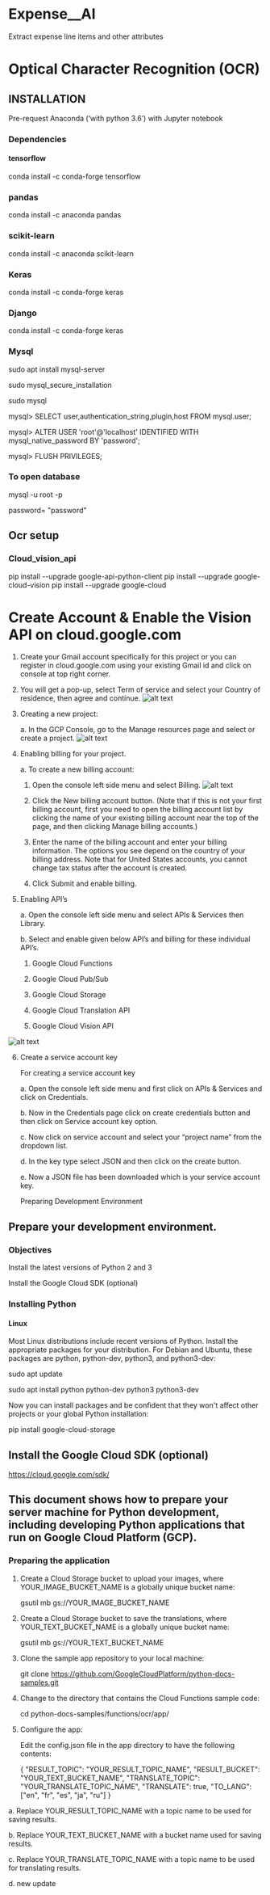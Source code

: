# Expense__AI
Extract expense line items and other attributes

# Optical Character Recognition (OCR)

## INSTALLATION
Pre-request Anaconda (‘with python 3.6’) with Jupyter notebook

### Dependencies
#### tensorflow
conda install -c conda-forge tensorflow

### pandas
conda install -c anaconda pandas

### scikit-learn
conda install -c anaconda scikit-learn

### Keras
conda install -c conda-forge keras

### Django
conda install -c conda-forge keras

### Mysql
sudo apt install mysql-server

sudo mysql_secure_installation

sudo mysql

mysql> SELECT user,authentication_string,plugin,host FROM mysql.user;

mysql> ALTER USER 'root'@'localhost' IDENTIFIED WITH mysql_native_password BY 'password';

mysql> FLUSH PRIVILEGES;

### To open database

mysql -u root -p

password= "password"

## Ocr setup
### Cloud_vision_api
pip install --upgrade google-api-python-client
pip install --upgrade google-cloud-vision
pip install --upgrade google-cloud

# Create Account & Enable the Vision API on cloud.google.com

1. Create your Gmail account specifically for this project or you can register in cloud.google.com using your existing Gmail id and click on console at top right corner.
2. You will get a pop-up, select Term of service and select your Country of residence, then agree and continue.
![alt text](https://github.com/shadabcoden/Expense__AI/blob/master/images/1.png)






3. Creating a new project:

    a. In the GCP Console, go to the Manage resources page and select or create a project.
![alt text](https://github.com/shadabcoden/Expense__AI/blob/master/images/2.png)
    




4. Enabling billing for your project.

    a. To create a new billing account:
    
    1. Open the console left side menu and select Billing.
![alt text](https://github.com/shadabcoden/Expense__AI/blob/master/images/3.png)

       



   2. Click the New billing account button. (Note that if this is not your first billing account, first you need to open the billing account list by clicking the name of your existing billing account near the top of the page, and then clicking Manage billing accounts.)


   3. Enter the name of the billing account and enter your billing information. The options you see depend on the country of your billing address. Note that for United States accounts, you cannot change tax status after the account is created.


   4. Click Submit and enable billing.

5. Enabling API’s

	a. Open the console left side menu and select APIs & Services then Library.
	
	b. Select and enable given below API’s and billing for these individual API’s.
	
	1. Google Cloud Functions
	
	2. Google Cloud Pub/Sub
	
	3. Google Cloud Storage
	
	4. Google Cloud Translation API
	
	5. Google Cloud Vision API

![alt text](https://github.com/shadabcoden/Expense__AI/blob/master/images/4.png)


	




6. Create a service account key

	For creating a service account key
	
	a. Open the console left side menu and first click on APIs & Services and click on Credentials.
	
	b. Now in the Credentials page click on create credentials button and then click on Service account key  option.
	
	c. Now click on service account and select your “project name” from the dropdown list.
	
	d. In the key type select JSON and then click on the create button. 
	
	e. Now a JSON file has been downloaded which is your service account key.
	
	Preparing Development Environment 



## Prepare your development environment.

### Objectives
   Install the latest versions of Python 2 and 3

   Install the Google Cloud SDK (optional)

### Installing Python
#### Linux
   Most Linux distributions include recent versions of Python. Install the appropriate packages for your distribution. For Debian and Ubuntu, these packages are python, python-dev, python3, and python3-dev:

sudo apt update

sudo apt install python python-dev python3 python3-dev
	

   Now you can install packages and be confident that they won't affect other projects or your global Python installation:


pip install google-cloud-storage

## Install the Google Cloud SDK (optional)

https://cloud.google.com/sdk/


## This document shows how to prepare your server machine for Python development, including developing Python applications that run on Google Cloud Platform (GCP).

### Preparing the application

1. Create a Cloud Storage bucket to upload your images, where YOUR_IMAGE_BUCKET_NAME is a globally unique bucket name:
	
	gsutil mb gs://YOUR_IMAGE_BUCKET_NAME


2. Create a Cloud Storage bucket to save the translations, where YOUR_TEXT_BUCKET_NAME is a globally unique bucket name:

	gsutil mb gs://YOUR_TEXT_BUCKET_NAME
	


3. Clone the sample app repository to your local machine:

	git clone https://github.com/GoogleCloudPlatform/python-docs-samples.git


4. Change to the directory that contains the Cloud Functions sample code:

	cd python-docs-samples/functions/ocr/app/



5. Configure the app:

	Edit the config.json file in the app directory to have the following contents:
	
	{
	"RESULT_TOPIC": "YOUR_RESULT_TOPIC_NAME",
	"RESULT_BUCKET": "YOUR_TEXT_BUCKET_NAME",
	"TRANSLATE_TOPIC": "YOUR_TRANSLATE_TOPIC_NAME",
	"TRANSLATE": true,
	"TO_LANG": ["en", "fr", "es", "ja", "ru"]
	}
		
a. Replace YOUR_RESULT_TOPIC_NAME with a topic name to be used for saving results.

b. Replace YOUR_TEXT_BUCKET_NAME with a bucket name used for saving results.

c. Replace YOUR_TRANSLATE_TOPIC_NAME with a topic name to be used for translating results.

d. new update
